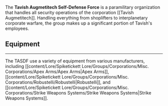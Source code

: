 The **Tavish Augmetitech Self-Defense Force** is a paramilitary organization that handles all security operations of the corporation [[Tavish Augmetitech]]. Handling everything from shoplifters to interplanetary corporate warfare, the group makes up a significant portion of Tavish's employees.

## Equipment
---
The TASDF use a variety of equipment from various manufacturers, including [[content/Lore/Spiketickett Lore/Groups/Corporations/Misc. Corporations/Apex Arms/Apex Arms|Apex Arms]], [[content/Lore/Spiketickett Lore/Groups/Corporations/Misc. Corporations/Robustelli/Robustelli|Robustelli]], and [[content/Lore/Spiketickett Lore/Groups/Corporations/Misc. Corporations/Strike Weapons Systems/Strike Weapons Systems|Strike Weapons Systems]].